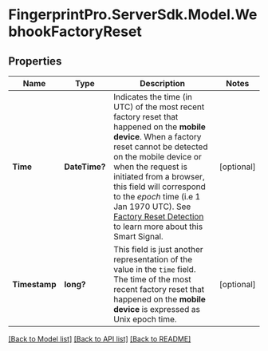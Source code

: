 # FingerprintPro.ServerSdk.Model.WebhookFactoryReset
## Properties

Name | Type | Description | Notes
------------ | ------------- | ------------- | -------------
**Time** | **DateTime?** | Indicates the time (in UTC) of the most recent factory reset that happened on the **mobile device**.  When a factory reset cannot be detected on the mobile device or when the request is initiated from a browser,  this field will correspond to the *epoch* time (i.e 1 Jan 1970 UTC). See [Factory Reset Detection](https://dev.fingerprint.com/docs/smart-signals-overview#factory-reset-detection) to learn more about this Smart Signal.  | [optional] 
**Timestamp** | **long?** | This field is just another representation of the value in the `time` field. The time of the most recent factory reset that happened on the **mobile device** is expressed as Unix epoch time.         | [optional] 

[[Back to Model list]](../README.md#documentation-for-models) [[Back to API list]](../README.md#documentation-for-api-endpoints) [[Back to README]](../README.md)

